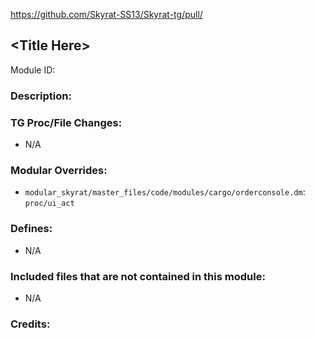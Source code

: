 https://github.com/Skyrat-SS13/Skyrat-tg/pull/

## \<Title Here>

Module ID: 

### Description:

### TG Proc/File Changes:

- N/A

### Modular Overrides:

- `modular_skyrat/master_files/code/modules/cargo/orderconsole.dm`: `proc/ui_act`

### Defines:

- N/A

### Included files that are not contained in this module:

- N/A

### Credits:
